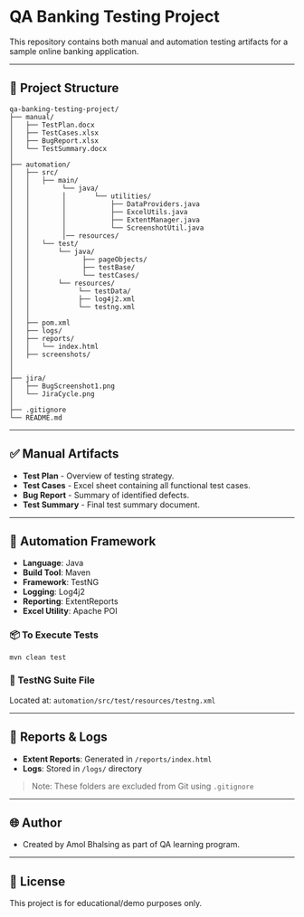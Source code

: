 
# QA Banking Testing Project

This repository contains both manual and automation testing artifacts for a sample online banking application.

---

## 📁 Project Structure

```
qa-banking-testing-project/
├── manual/
│   ├── TestPlan.docx
│   ├── TestCases.xlsx
│   ├── BugReport.xlsx
│   └── TestSummary.docx
│
├── automation/
│   ├── src/
│   │   ├── main/
│   │        └── java/
│   │        │       └── utilities/
│   │        │    	     ├── DataProviders.java
│   │        │    	     ├── ExcelUtils.java
│   │        │    	     ├── ExtentManager.java
│   │        │    	     └── ScreenshotUtil.java
│   │        │── resources/
│   │   └── test/
│   │       └── java/
│   │             ├── pageObjects/
│	│			  ├── testBase/
│   │             └── testCases/
│   │       └── resources/
│   │            └── testData/
│   │            ├── log4j2.xml
│   │            └── testng.xml
│   │
│   ├── pom.xml
│   ├── logs/
│   ├── reports/
│   │   └── index.html
│   ├── screenshots/
│
│
├── jira/
│   ├── BugScreenshot1.png
│   └── JiraCycle.png
│
├── .gitignore
└── README.md
```

---


## ✅ Manual Artifacts

- **Test Plan** - Overview of testing strategy.
- **Test Cases** - Excel sheet containing all functional test cases.
- **Bug Report** - Summary of identified defects.
- **Test Summary** - Final test summary document.

---

## 🤖 Automation Framework

- **Language**: Java
- **Build Tool**: Maven
- **Framework**: TestNG
- **Logging**: Log4j2
- **Reporting**: ExtentReports
- **Excel Utility**: Apache POI

### 📦 To Execute Tests

```bash
mvn clean test
```

### 📄 TestNG Suite File
Located at: `automation/src/test/resources/testng.xml`

---

## 📌 Reports & Logs

- **Extent Reports**: Generated in `/reports/index.html`
- **Logs**: Stored in `/logs/` directory

> Note: These folders are excluded from Git using `.gitignore`

---

## 🌐 Author

- Created by Amol Bhalsing as part of QA learning program.

---

## 📄 License

This project is for educational/demo purposes only.
